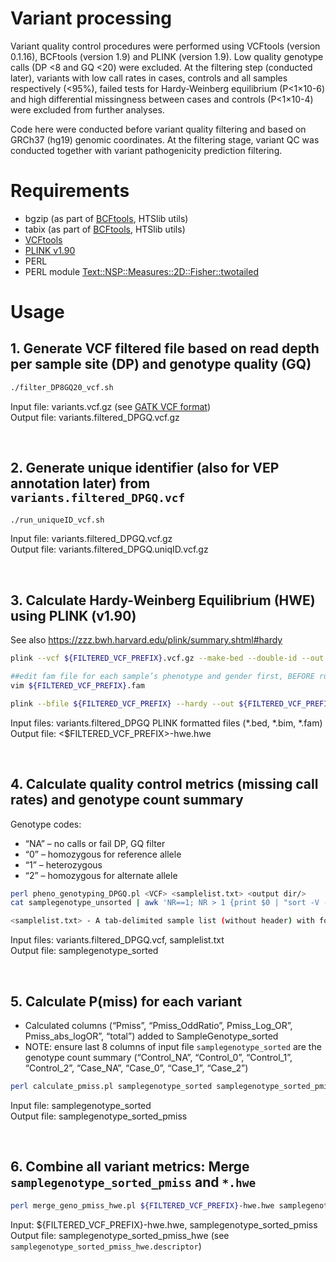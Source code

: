 # Variant processing
Variant quality control procedures were performed using VCFtools (version 0.1.16), BCFtools (version 1.9) and PLINK (version 1.9). Low quality genotype calls (DP <8 and GQ <20) were excluded. At the filtering step (conducted later), variants with low call rates in cases, controls and all samples respectively (<95%), failed tests for Hardy-Weinberg equilibrium (P<1×10-6) and high differential missingness between cases and controls (P<1×10-4) were excluded from further analyses.

Code here were conducted before variant quality filtering and based on GRCh37 (hg19) genomic coordinates. 
At the filtering stage, variant QC was conducted together with variant pathogenicity prediction filtering. 


# Requirements
- bgzip (as part of [BCFtools](http://www.htslib.org/download/), HTSlib utils)
- tabix (as part of [BCFtools](http://www.htslib.org/download/), HTSlib utils)
- [VCFtools](https://vcftools.github.io/index.html)
- [PLINK v1.90](https://www.cog-genomics.org/plink/)
- PERL
- PERL module [Text::NSP::Measures::2D::Fisher::twotailed](https://metacpan.org/pod/Text::NSP::Measures::2D::Fisher::twotailed)


# Usage
## 1. Generate VCF filtered file based on read depth per sample site (DP) and genotype quality (GQ)
``` bash
./filter_DP8GQ20_vcf.sh
```

Input file: variants.vcf.gz (see [GATK VCF format](https://gatk.broadinstitute.org/hc/en-us/articles/360035531692-VCF-Variant-Call-Format)) \
Output file: variants.filtered_DPGQ.vcf.gz

<br/>

## 2. Generate unique identifier (also for VEP annotation later) from `variants.filtered_DPGQ.vcf`
``` bash
./run_uniqueID_vcf.sh
```

Input file: variants.filtered_DPGQ.vcf.gz \
Output file: variants.filtered_DPGQ.uniqID.vcf.gz

<br/>

## 3. Calculate Hardy-Weinberg Equilibrium (HWE) using PLINK (v1.90)
See also https://zzz.bwh.harvard.edu/plink/summary.shtml#hardy

``` bash
plink --vcf ${FILTERED_VCF_PREFIX}.vcf.gz --make-bed --double-id --out ${FILTERED_VCF_PREFIX} --allow-no-sex

##edit fam file for each sample’s phenotype and gender first, BEFORE running the next PLINK command
vim ${FILTERED_VCF_PREFIX}.fam  

plink --bfile ${FILTERED_VCF_PREFIX} --hardy --out ${FILTERED_VCF_PREFIX}-hwe  ## then extract p-val of UNAFF 

```
Input files: variants.filtered_DPGQ PLINK formatted files (*.bed, *.bim, *.fam) \
Output file: <$FILTERED_VCF_PREFIX>-hwe.hwe

<br/>

## 4. Calculate quality control metrics (missing call rates) and genotype count summary
Genotype codes:
- “NA” – no calls or fail DP, GQ filter
- “0” – homozygous for reference allele
- “1” – heterozygous
- “2” – homozygous for alternate allele

``` bash
perl pheno_genotyping_DPGQ.pl <VCF> <samplelist.txt> <output dir/>
cat samplegenotype_unsorted | awk 'NR==1; NR > 1 {print $0 | "sort -V -k1,1 -k2,2n"}' > samplegenotype_sorted   ##sort by genomic position

<samplelist.txt> - A tab-delimited sample list (without header) with format: SampleName Phenotype (as "case" or "control")
```

Input files: variants.filtered_DPGQ.vcf, samplelist.txt \
Output file: samplegenotype_sorted

<br/>

## 5. Calculate P(miss) for each variant
- Calculated columns (“Pmiss”, “Pmiss_OddRatio”, Pmiss_Log_OR”, Pmiss_abs_logOR”, “total”) added to SampleGenotype_sorted
- NOTE: ensure last 8 columns of input file `samplegenotype_sorted` are the genotype count summary (“Control_NA”, “Control_0”, “Control_1”, “Control_2”, “Case_NA”, “Case_0”, “Case_1”, “Case_2”)

``` bash
perl calculate_pmiss.pl samplegenotype_sorted samplegenotype_sorted_pmiss
``` 

Input file: samplegenotype_sorted \
Output file: samplegenotype_sorted_pmiss

<br/>

## 6. Combine all variant metrics: Merge `samplegenotype_sorted_pmiss` and `*.hwe`
``` bash
perl merge_geno_pmiss_hwe.pl ${FILTERED_VCF_PREFIX}-hwe.hwe samplegenotype_sorted_pmiss samplegenotype_sorted_pmiss_hwe
```

Input: ${FILTERED_VCF_PREFIX}-hwe.hwe, samplegenotype_sorted_pmiss \
Output file: samplegenotype_sorted_pmiss_hwe (see `samplegenotype_sorted_pmiss_hwe.descriptor`)







